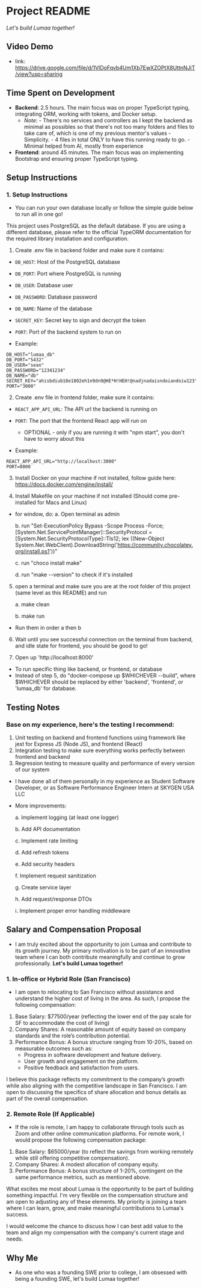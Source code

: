 # Project README

*Let's build Lumaa together!*

## Video Demo
- link: https://drive.google.com/file/d/1VlDoFqvb4Um1Xb7EwXZOPtX8UttnNJiT/view?usp=sharing

## Time Spent on Development

- **Backend**: 2.5 hours. The main focus was on proper TypeScript typing, integrating ORM, working with tokens, and Docker setup.
  - *Note*: - There's no services and controllers as I kept the backend as minimal as possibles so that there's not too many folders and files to take care of, which is one of my previous mentor's values - Simplicity.
            - 4 files in total ONLY to have this running ready to go.
            - Minimal helped from AI, mostly from experience
- **Frontend**: around 45 minutes. The main focus was on implementing Bootstrap and ensuring proper TypeScript typing.

## Setup Instructions

### 1. Setup Instructions
- You can run your own database locally or follow the simple guide below to run all in one go!

This project uses PostgreSQL as the default database. If you are using a different database, please refer to the official TypeORM documentation for the required library installation and configuration.

1. Create .env file in backend folder and make sure it contains:
- `DB_HOST`: Host of the PostgreSQL database
- `DB_PORT`: Port where PostgreSQL is running
- `DB_USER`: Database user
- `DB_PASSWORD`: Database password
- `DB_NAME`: Name of the database
- `SECRET_KEY`: Secret key to sign and decrypt the token
- `PORT`: Port of the backend system to run on

- Example:
```
DB_HOST="lumaa_db"
DB_PORT="5432"
DB_USER="sean"
DB_PASSWORD="12341234"
DB_NAME="db"
SECRET_KEY="ahisbdiub18e1802eh1n9dn9@HE*H!HEH!@nadjnadaisndoiandoiw123"
PORT="3000"
```

2. Create .env file in frontend folder, make sure it contains:
- `REACT_APP_API_URL`: The API url the backend is running on
- `PORT`: The port that the frontend React app will run on
    - OPTIONAL - only if you are running it with "npm start", you don't have to worry about this

- Example:

```
REACT_APP_API_URL="http://localhost:3000"
PORT=8000
```

3. Install Docker on your machine if not installed, follow guide here: https://docs.docker.com/engine/install/

4. Install Makefile on your machine if not installed (Should come pre-installed for Macs and Linux)
- for window, do:
    a. Open terminal as admin
  
    b. run "Set-ExecutionPolicy Bypass -Scope Process -Force; [System.Net.ServicePointManager]::SecurityProtocol = [System.Net.SecurityProtocolType]::Tls12; iex ((New-Object System.Net.WebClient).DownloadString('https://community.chocolatey.org/install.ps1'))"
  
    c. run "choco install make"
  
    d. run "make --version" to check if it's installed

5. open a terminal and make sure you are at the root folder of this project (same level as this README) and run

    a. make clean

    b. make run
* Run them in order a then b

6. Wait until you see successful connection on the terminal from backend, and idle state for frontend, you should be good to go!

7. Open up 'http://localhost:8000'

- To run specific thing like backend, or frontend, or database
- Instead of step 5, do "docker-compose up $WHICHEVER --build", where $WHICHEVER should be replaced by either 'backend', 'frontend', or 'lumaa_db' for database.

## Testing Notes

### Base on my experience, here's the testing I recommend:
1. Unit testing on backend and frontend functions using framework like jest for Express JS (Node JS), and frontend (React)
2. Integration testing to make sure everything works perfectly between frontend and backend
3. Regression testing to measure quality and performance of every version of our system

- I have done all of them personally in my experience as Student Software Developer, or as Software Performance Engineer Intern at SKYGEN USA LLC
- More improvements:

    a. Implement logging (at least one logger)

    b. Add API documentation

    c. Implement rate limiting
  
    d. Add refresh tokens
  
    e. Add security headers
  
    f. Implement request sanitization
  
    g. Create service layer
  
    h. Add request/response DTOs
  
    i. Implement proper error handling middleware

## Salary and Compensation Proposal
- I am truly excited about the opportunity to join Lumaa and contribute to its growth journey. My primary motivation is to be part of an innovative team where I can both contribute meaningfully and continue to grow professionally. **Let's build Lumaa together!**

### 1. In-office or Hybrid Role (San Francisco)
- I am open to relocating to San Francisco without assistance and understand the higher cost of living in the area. As such, I propose the following compensation:

1. Base Salary: $77500/year (reflecting the lower end of the pay scale for SF to accommodate the cost of living)
2. Company Shares: A reasonable amount of equity based on company standards and the role’s contribution potential.
3. Performance Bonus: A bonus structure ranging from 10-20%, based on measurable outcomes such as:
    - Progress in software development and feature delivery.
    - User growth and engagement on the platform.
    - Positive feedback and satisfaction from users.

I believe this package reflects my commitment to the company’s growth while also aligning with the competitive landscape in San Francisco. I am open to discussing the specifics of share allocation and bonus details as part of the overall compensation.

### 2. Remote Role (If Applicable)
- If the role is remote, I am happy to collaborate through tools such as Zoom and other online communication platforms. For remote work, I would propose the following compensation package:

1. Base Salary: $65000/year (to reflect the savings from working remotely while still offering competitive compensation).
2. Company Shares: A modest allocation of company equity.
3. Performance Bonus: A bonus structure of 1-20%, contingent on the same performance metrics, such as mentioned above.

What excites me most about Lumaa is the opportunity to be part of building something impactful. I'm very flexible on the compensation structure and am open to adjusting any of these elements. My priority is joining a team where I can learn, grow, and make meaningful contributions to Lumaa's success.

I would welcome the chance to discuss how I can best add value to the team and align my compensation with the company's current stage and needs.


## Why Me

- As one who was a founding SWE prior to college, I am obsessed with being a founding SWE, let's build Lumaa together!
